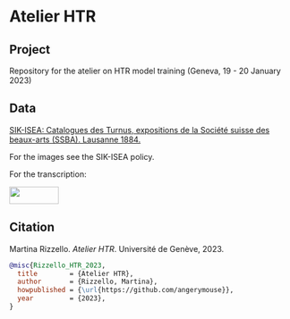 # Atelier HTR

## Project

 Repository for the atelier on HTR model training (Geneva, 19 - 20 January 2023)
 
## Data
 [SIK-ISEA: Catalogues des Turnus, expositions de la Société suisse des beaux-arts (SSBA). Lausanne 1884.](https://www.sik-isea.ch/Portals/0/Content/Bibliothek/Digitale%20Best%C3%A4nde/1884_Lausanne.pdf)
  
 For the images see the SIK-ISEA policy. 
 
 For the transcription: 
 
 <a rel="license" href="https://creativecommons.org/licenses/by/4.0/"><img src="https://mirrors.creativecommons.org/presskit/buttons/88x31/png/by.png" width="88" height="31"></a>
 
## Citation
 Martina Rizzello. _Atelier_ _HTR_. Université de Genève, 2023.

```bibtex
@misc{Rizzello_HTR_2023,
  title        = {Atelier HTR},
  author       = {Rizzello, Martina},
  howpublished = {\url{https://github.com/angerymouse}},
  year         = {2023},
}